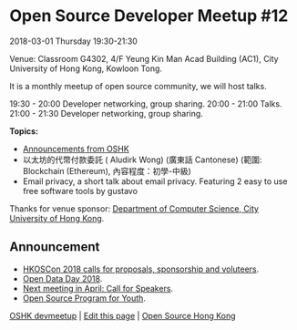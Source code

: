 # Open Source Developer Meetup #12

2018-03-01 Thursday 19:30-21:30

Venue: Classroom G4302, 4/F Yeung Kin Man Acad Building (AC1), City University of Hong Kong, Kowloon Tong.

It is a monthly meetup of open source community, we will host talks.

19:30 - 20:00 Developer networking, group sharing.
20:00 - 21:00 Talks.
21:00 - 21:30 Developer networking, group sharing.

**Topics:**

* [Announcements from OSHK](#announcement)
* 以太坊的代幣付款委託 ( Aludirk Wong) (廣東話 Cantonese)
(範圍: Blockchain (Ethereum), 內容程度：初學-中級)
* Email privacy, a short talk about email privacy. Featuring 2 easy to use free software tools by gustavo   

Thanks for venue sponsor: [Department of Computer Science, City University of Hong Kong](http://cs.cityu.edu.hk/).

## Announcement

* [HKOSCon 2018 calls for proposals, sponsorship and voluteers](https://opensource.hk/hkoscon-2018-calls-for-proposals-and-sponsorship/).
* [Open Data Day 2018](https://opensource.hk/open-data-day-2018/).
* [Next meeting in April: Call for Speakers](https://github.com/opensourcehk/devmeetup/issues).
* [Open Source Program for Youth](https://opensource.hk/program-for-youth/).

[OSHK devmeetup](http://devmeetup.opensource.hk) | [Edit this page](https://github.com/opensourcehk/devmeetup/tree/master/2018/03/README.md) | [Open Source Hong Kong](https://opensource.hk)
